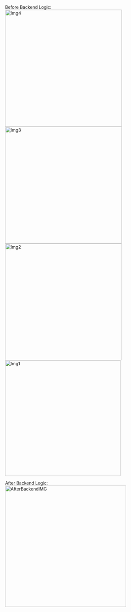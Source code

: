 Before Backend Logic: 
<img width="377" alt="Img4" src="https://github.com/nic00la1/StoreTemplate/assets/99048749/3e258b0d-d0a1-4876-b94a-6789aad4dc88">
<img width="377" alt="Img3" src="https://github.com/nic00la1/StoreTemplate/assets/99048749/c4734f83-96fc-4a08-ade2-21c79121d9d2">
<img width="376" alt="Img2" src="https://github.com/nic00la1/StoreTemplate/assets/99048749/dcf011c5-46df-471a-aa52-a79396485a76">
<img width="373" alt="Img1" src="https://github.com/nic00la1/StoreTemplate/assets/99048749/ac22cd1c-9f8f-4cee-ad12-9ec5625d47fa">

After Backend Logic: 
<img width="391" alt="AfterBackendIMG" src="https://github.com/nic00la1/StoreTemplate/assets/99048749/38a9300c-f8f4-4943-b520-5a44f1ce4398">
